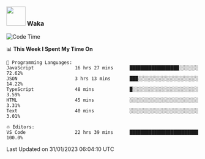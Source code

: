 ### <img src="https://media.giphy.com/media/VgCDAzcKvsR6OM0uWg/giphy.gif" width="50"> Waka

  <!--START_SECTION:waka-->
![Code Time](http://img.shields.io/badge/Code%20Time-1%2C229%20hrs%2015%20mins-blue)

📊 **This Week I Spent My Time On** 

```text
💬 Programming Languages: 
JavaScript               16 hrs 27 mins      ██████████████████░░░░░░░   72.62% 
JSON                     3 hrs 13 mins       ███░░░░░░░░░░░░░░░░░░░░░░   14.22% 
TypeScript               48 mins             █░░░░░░░░░░░░░░░░░░░░░░░░   3.59% 
HTML                     45 mins             ░░░░░░░░░░░░░░░░░░░░░░░░░   3.31% 
Text                     40 mins             ░░░░░░░░░░░░░░░░░░░░░░░░░   3.01%

🔥 Editors: 
VS Code                  22 hrs 39 mins      █████████████████████████   100.0%

```


 Last Updated on 31/01/2023 06:04:10 UTC
<!--END_SECTION:waka-->
